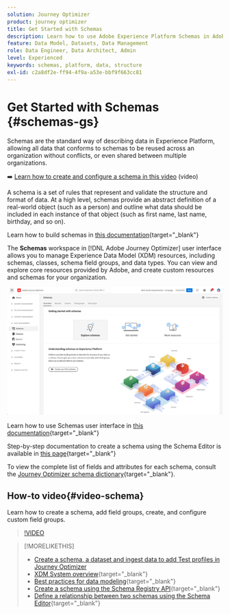 ```yaml
---
solution: Journey Optimizer
product: journey optimizer
title: Get Started with Schemas
description: Learn how to use Adobe Experience Platform Schemas in Adobe Journey Optimizer
feature: Data Model, Datasets, Data Management
role: Data Engineer, Data Architect, Admin
level: Experienced
keywords: schemas, platform, data, structure
exl-id: c2a8df2e-ff94-4f9a-a53e-bbf9f663cc81
---
```

# Get Started with Schemas {#schemas-gs}

Schemas are the standard way of describing data in Experience Platform, allowing all data that conforms to schemas to be reused across an organization without conflicts, or even shared between multiple organizations.

➡️ [Learn how to create and configure a schema in this video](#video-schema) (video)

A schema is a set of rules that represent and validate the structure and format of data. At a high level, schemas provide an abstract definition of a real-world object (such as a person) and outline what data should be included in each instance of that object (such as first name, last name, birthday, and so on).

Learn how to build schemas in [this documentation](https://experienceleague.adobe.com/docs/experience-platform/xdm/schema/composition.html){target="_blank"}

The **Schemas** workspace in [!DNL Adobe Journey Optimizer] user interface allows you to manage Experience Data Model (XDM) resources, including schemas, classes, schema field groups, and data types. You can view and explore core resources provided by Adobe, and create custom resources and schemas for your organization.

![](assets/schemas-home.png)

Learn how to use Schemas user interface in [this documentation](https://experienceleague.adobe.com/docs/experience-platform/xdm/ui/overview.html){target="_blank"}

Step-by-step documentation to create a schema using the Schema Editor is available in [this page](https://experienceleague.adobe.com/docs/experience-platform/xdm/tutorials/create-schema-ui.html){target="_blank"}

To view the complete list of fields and attributes for each schema, consult the [Journey Optimizer schema dictionary](https://experienceleague.adobe.com/tools/ajo-schemas/schema-dictionary.html){target="_blank"}.


## How-to video{#video-schema}

Learn how to create a schema, add field groups, create, and configure custom field groups.

>[!VIDEO](https://video.tv.adobe.com/v/334461?quality=12)

>[!MORELIKETHIS]
>
>* [Create a schema, a dataset and ingest data to add Test profiles in Journey Optimizer](../audience/creating-test-profiles.md)
>* [XDM System overview](https://experienceleague.adobe.com/docs/experience-platform/xdm/home.html){target="_blank"}
>* [Best practices for data modeling](https://experienceleague.adobe.com/docs/experience-platform/xdm/schema/best-practices.html){target="_blank"}
>* [Create a schema using the Schema Registry API](https://experienceleague.adobe.com/docs/experience-platform/xdm/tutorials/create-schema-api.html){target="_blank"}
>* [Define a relationship between two schemas using the Schema Editor](https://experienceleague.adobe.com/docs/experience-platform/xdm/tutorials/relationship-ui.html){target="_blank"}
